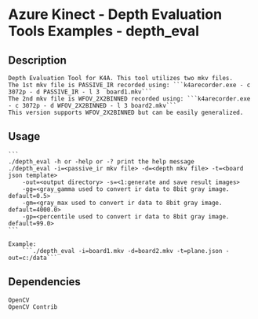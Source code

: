 # Azure Kinect - Depth Evaluation Tools Examples - depth_eval

## Description

	Depth Evaluation Tool for K4A. This tool utilizes two mkv files. 
	The 1st mkv file is PASSIVE_IR recorded using: ```k4arecorder.exe - c 3072p - d PASSIVE_IR - l 3  board1.mkv```
    The 2nd mkv file is WFOV_2X2BINNED recorded using: ```k4arecorder.exe - c 3072p - d WFOV_2X2BINNED - l 3 board2.mkv```
    This version supports WFOV_2X2BINNED but can be easily generalized.

## Usage
    
	```
    ./depth_eval -h or -help or -? print the help message
    ./depth_eval -i=<passive_ir mkv file> -d=<depth mkv file> -t=<board json template>
		-out=<output directory> -s=<1:generate and save result images>
		-gg=<gray_gamma used to convert ir data to 8bit gray image. default=0.5>
		-gm=<gray_max used to convert ir data to 8bit gray image. default=4000.0>
		-gp=<percentile used to convert ir data to 8bit gray image. default=99.0>
	```

    Example:
		```./depth_eval -i=board1.mkv -d=board2.mkv -t=plane.json -out=c:/data```

## Dependencies 

	OpenCV
	OpenCV Contrib